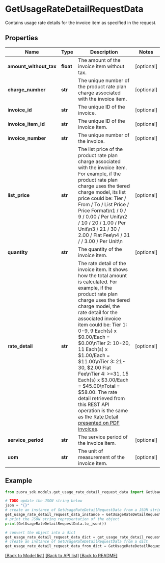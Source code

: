 # GetUsageRateDetailRequestData

Contains usage rate details for the invoice item as specified in the request. 

## Properties

Name | Type | Description | Notes
------------ | ------------- | ------------- | -------------
**amount_without_tax** | **float** | The amount of the invoice item without tax.  | [optional] 
**charge_number** | **str** | The unique number of the product rate plan charge associated with the invoice item. | [optional] 
**invoice_id** | **str** | The unique ID of the invoice.  | [optional] 
**invoice_item_id** | **str** | The unique ID of the invoice item.  | [optional] 
**invoice_number** | **str** | The unique number of the invoice.  | [optional] 
**list_price** | **str** | The list price of the product rate plan charge associated with the invoice item. For example, if the product rate plan charge uses the tiered charge model, its list price could be:    Tier / From / To / List Price / Price Format\\n1 / 0 / 9 / 0.00 / Per Unit\\n2 / 10 / 20 / 1.00 / Per Unit\\n3 / 21 / 30 / 2.00 / Flat Fee\\n4 / 31 /   / 3.00 / Per Unit\\n | [optional] 
**quantity** | **str** | The quantity of the invoice item.  | [optional] 
**rate_detail** | **str** | The rate detail of the invoice item. It shows how the total amount is calculated. For example, if the product rate plan charge uses the tiered charge model, the rate detail for the associated invoice item could be:    Tier 1: 0-9, 9 Each(s) x $0.00/Each &#x3D; $0.00\\nTier 2: 10-20, 11 Each(s) x $1.00/Each &#x3D; $11.00\\nTier 3: 21-30, $2.00 Flat Fee\\nTier 4: &gt;&#x3D;31, 15 Each(s) x $3.00/Each &#x3D; $45.00\\nTotal &#x3D; $58.00.    The rate detail retrieved from this REST API operation is the same as the [Rate Detail presented on PDF invoices](https://knowledgecenter.zuora.com/Billing/Billing_and_Payments/IA_Invoices/Create_a_custom_invoice_template/DD_Display_Usage_Charge_Breakdown#How_UsageSummary.RateDetail_is_displayed_on_invoices).  | [optional] 
**service_period** | **str** | The service period of the invoice item.  | [optional] 
**uom** | **str** | The unit of measurement of the invoice item.  | [optional] 

## Example

```python
from zuora_sdk.models.get_usage_rate_detail_request_data import GetUsageRateDetailRequestData

# TODO update the JSON string below
json = "{}"
# create an instance of GetUsageRateDetailRequestData from a JSON string
get_usage_rate_detail_request_data_instance = GetUsageRateDetailRequestData.from_json(json)
# print the JSON string representation of the object
print(GetUsageRateDetailRequestData.to_json())

# convert the object into a dict
get_usage_rate_detail_request_data_dict = get_usage_rate_detail_request_data_instance.to_dict()
# create an instance of GetUsageRateDetailRequestData from a dict
get_usage_rate_detail_request_data_from_dict = GetUsageRateDetailRequestData.from_dict(get_usage_rate_detail_request_data_dict)
```
[[Back to Model list]](../README.md#documentation-for-models) [[Back to API list]](../README.md#documentation-for-api-endpoints) [[Back to README]](../README.md)


